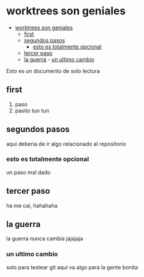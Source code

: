 # worktrees son geniales

<!--toc:start-->

- [worktrees son geniales](#worktrees-son-geniales)
  - [first](#first)
  - [segundos pasos](#segundos-pasos)
    - [esto es totalmente opcional](#esto-es-totalmente-opcional)
  - [tercer paso](#tercer-paso)
  - [la guerra](#la-guerra) - [un ultimo cambio](#un-ultimo-cambio)
  <!--toc:end-->

Esto es un documento de solo lectura

## first

1. paso
2. pasito tun tun

## segundos pasos

aqui deberia de ir algo relacionado al repositorio

### esto es totalmente opcional

un paso mal dado

## tercer paso

ha me cai, hahahaha

## la guerra

la guerra nunca cambia
jajajaja

### un ultimo cambio

solo para testear git
aquí va algo para la gente bonita
